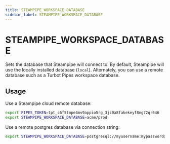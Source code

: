 ```yaml
---
title: STEAMPIPE_WORKSPACE_DATABASE
sidebar_label: STEAMPIPE_WORKSPACE_DATABASE
---
```



# STEAMPIPE_WORKSPACE_DATABASE
Sets the database that Steampipe will connect to. By default, Steampipe will use the locally installed database (`local`).  Alternately, you can use a remote database such as a Turbot Pipes workspace database.

## Usage 
Use a Steampipe cloud remote database:
```bash
export PIPES_TOKEN=tpt_c6f5tmpe4mv9appio5rg_3jz0a8fakekeyf8ng72qr646
export STEAMPIPE_WORKSPACE_DATABASE=acme/prod
```

Use a remote postgres database via connection string:
```bash
export STEAMPIPE_WORKSPACE_DATABASE=postgresql://myusername:mypassword@acme-prod.apse1.db.cloud.turbot.io:9193/aaa000
```